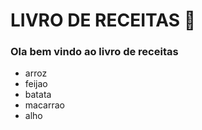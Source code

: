 # LIVRO DE RECEITAS :book:

### Ola bem vindo ao livro de receitas

- arroz
- feijao
- batata
- macarrao
- alho